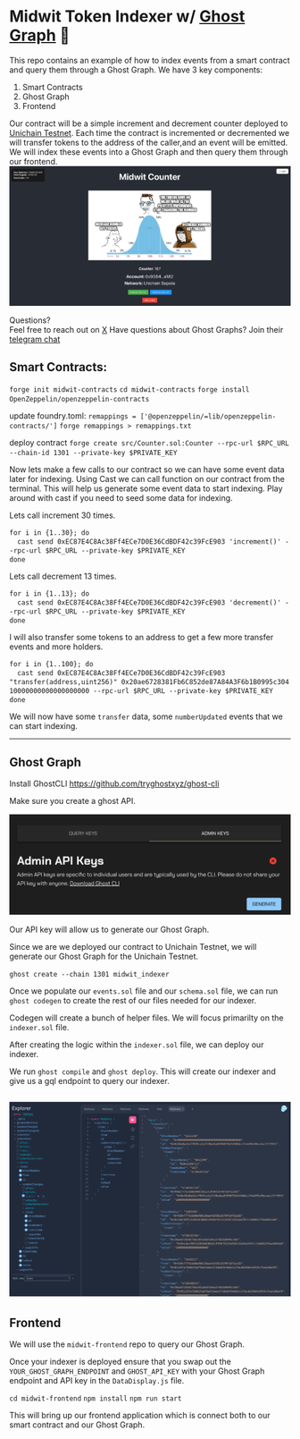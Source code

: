 
# Midwit Token Indexer w/ [Ghost Graph](https://tryghost.xyz/) 👻
This repo contains an example of how to index events from a smart contract and query them through a Ghost Graph. We have 3 key components:  

1. Smart Contracts
2. Ghost Graph
3. Frontend

Our contract will be a simple increment and decrement counter deployed to [Unichain Testnet](https://www.unichain.org/). Each time the contract is incremented or decremented we will transfer tokens to the address of the caller,and an event will be emitted. We will index these events into a Ghost Graph and then query them through our frontend. 
![Midwit Token](./images/Midwit-Counter.png)

Questions?  
Feel free to reach out on [X](https://x.com/doyle126)
Have questions about Ghost Graphs? Join their [telegram chat](https://t.me/ghostlogsxyz)


## Smart Contracts: 

`forge init midwit-contracts`
`cd midwit-contracts`
`forge install OpenZeppelin/openzeppelin-contracts`

update foundry.toml: `remappings = ['@openzeppelin/=lib/openzeppelin-contracts/']`
`forge remappings > remappings.txt`

deploy contract
`forge create src/Counter.sol:Counter --rpc-url $RPC_URL --chain-id 1301 --private-key $PRIVATE_KEY`

 Now lets make a few calls to our contract so we can have some event data later for indexing. Using Cast we can call function on our contract from the terminal.  This will help us generate some event data to start indexing.  Play around with cast if you need to seed some data for indexing. 

Lets call increment 30 times. 
```
for i in {1..30}; do
  cast send 0xEC87E4C8Ac38Ff4ECe7D0E36CdBDF42c39FcE903 'increment()' --rpc-url $RPC_URL --private-key $PRIVATE_KEY
done
```

Lets call decrement 13 times. 
```
for i in {1..13}; do
  cast send 0xEC87E4C8Ac38Ff4ECe7D0E36CdBDF42c39FcE903 'decrement()' --rpc-url $RPC_URL --private-key $PRIVATE_KEY
done
```

I will also transfer some tokens to an address to get a few more transfer events and more holders. 
```
for i in {1..100}; do
  cast send 0xEC87E4C8Ac38Ff4ECe7D0E36CdBDF42c39FcE903 "transfer(address,uint256)" 0x20ae6728381Fb6C852de87A84A3F6b1B0995c304 10000000000000000000 --rpc-url $RPC_URL --private-key $PRIVATE_KEY
done
```


We will now have some `transfer` data, some `numberUpdated` events that we can start indexing. 

-----------------------

## Ghost Graph 

Install GhostCLI https://github.com/tryghostxyz/ghost-cli 

Make sure you create a ghost API. 

![GhostGraph API Key](./images/ghostgraph_api_key.png)

Our API key will allow us to generate our Ghost Graph. 

Since we are we deployed our contract to Unichain Testnet, we will generate our Ghost Graph for the Unichain Testnet. 

`ghost create --chain 1301 midwit_indexer`

Once we populate our `events.sol` file and our `schema.sol` file, we can run `ghost codegen` to create the rest of our files needed for our indexer. 

Codegen will create a bunch of helper files. We will focus primarilty on the `indexer.sol` file. 

After creating the logic within the `indexer.sol` file, we can deploy our indexer. 

We run `ghost compile` and `ghost deploy`. This will create our indexer and give us a gql endpoint to query our indexer. 

![Ghost Graph GQL Playground](./images/ghostgraph_gql_playground.png)
-----------------------

## Frontend

We will use the `midwit-frontend` repo to query our Ghost Graph. 

Once your indexer is deployed ensure that you swap out the `YOUR_GHOST_GRAPH_ENDPOINT` and `GHOST_API_KEY` with your Ghost Graph endpoint and API key in the `DataDisplay.js` file. 

`cd midwit-frontend`
`npm install`
`npm run start`

This will bring up our frontend application which is connect both to our smart contract and our Ghost Graph. 